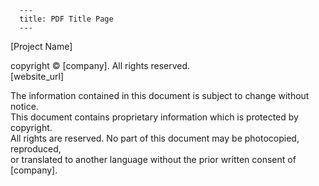 
      ---
      title: PDF Title Page
      ---

        
\[Project Name\]

copyright © \[company\]. All rights reserved.  
\[website\_url\]  
  
The information contained in this document is subject to change without notice.  
This document contains proprietary information which is protected by copyright.  
All rights are reserved. No part of this document may be photocopied, reproduced,  
or translated to another language without the prior written consent of \[company\].
      